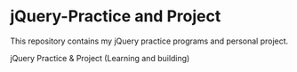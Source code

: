 # jQuery-Practice and Project

This repository contains my jQuery practice programs and personal project.

jQuery Practice &amp; Project (Learning and building)
